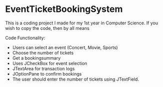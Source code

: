 # EventTicketBookingSystem
This is a coding project I made for my 1st year in Computer Science. If you wish to copy
the code, then by all means

Code Functionality:
* Users can select an event (Concert, Movie, Sports)
* Choose the number of tickets
* Get a bookingsummary
* Uses JCheckBox for event selection
* JTextArea for transaction logs
* JOptionPane to confirm bookings
* The user should enter the number of tickets using JTextField.
